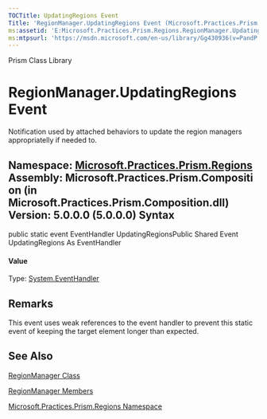 ```yaml
---
TOCTitle: UpdatingRegions Event
Title: 'RegionManager.UpdatingRegions Event (Microsoft.Practices.Prism.Regions)'
ms:assetid: 'E:Microsoft.Practices.Prism.Regions.RegionManager.UpdatingRegions'
ms:mtpsurl: 'https://msdn.microsoft.com/en-us/library/Gg430936(v=PandP.50)'
---
```


Prism Class Library

RegionManager.UpdatingRegions Event
=======================================

Notification used by attached behaviors to update the region managers appropriatelly if needed to.

**Namespace:** [Microsoft.Practices.Prism.Regions](https://msdn.microsoft.com/n:microsoft.practices.prism.regions)
**Assembly:** Microsoft.Practices.Prism.Composition (in Microsoft.Practices.Prism.Composition.dll) Version: 5.0.0.0 (5.0.0.0)
Syntax
------

<span id="syntaxToggle"></span>public static event EventHandler UpdatingRegionsPublic Shared Event UpdatingRegions As EventHandler
#### Value

Type: [System.EventHandler](http://msdn2.microsoft.com/en-us/library/xhb70ccc)

Remarks
-------

<span id="remarksToggle"></span>This event uses weak references to the event handler to prevent this static event of keeping the target element longer than expected.

See Also
--------

<span id="seeAlsoToggle"></span>
[RegionManager Class](https://msdn.microsoft.com/t:microsoft.practices.prism.regions.regionmanager)

[RegionManager Members](https://msdn.microsoft.com/allmembers.t:microsoft.practices.prism.regions.regionmanager)

[Microsoft.Practices.Prism.Regions Namespace](https://msdn.microsoft.com/n:microsoft.practices.prism.regions)
